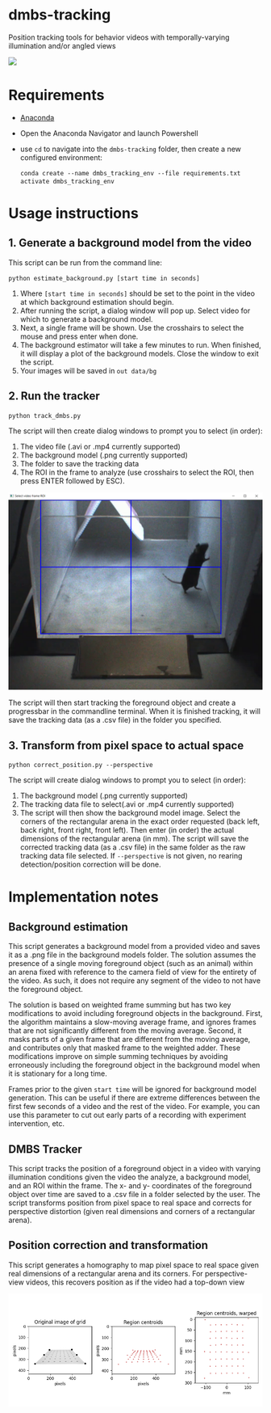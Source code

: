 # dmbs-tracking
Position tracking tools for behavior videos with temporally-varying illumination and/or angled views

![](https://github.com/kpc-simone/dmbs-tracking/blob/main/docs/dmbs_tracking_demo.gif)

# Requirements
- [Anaconda](https://www.anaconda.com/) 
- Open the Anaconda Navigator and launch Powershell
- use `cd` to navigate into the `dmbs-tracking` folder, then create a new configured environment:

	```
	conda create --name dmbs_tracking_env --file requirements.txt
	activate dmbs_tracking_env
	```

# Usage instructions

## 1. Generate a background model from the video

This script can be run from the command line:

```
python estimate_background.py [start time in seconds]
```

1. Where `[start time in seconds]` should be set to the point in the video at which background estimation should begin. 
2. After running the script, a dialog window will pop up. Select video for which to generate a background model. 
3. Next, a single frame will be shown. Use the crosshairs to select the mouse and press enter when done.
4. The background estimator will take a few minutes to run. When finished, it will display a plot of the background models. Close the window to exit the script. 
5. Your images will be saved in `out data/bg`

## 2. Run the tracker

```
python track_dmbs.py
```

The script will then create dialog windows to prompt you to select (in order):
1. The video file (.avi or .mp4 currently supported)
2. The background model (.png currently supported)
3. The folder to save the tracking data 
4. The ROI in the frame to analyze (use crosshairs to select the ROI, then press ENTER followed by ESC).

![](https://github.com/kpc-simone/dmbs-tracking/blob/main/docs/roi%20selection.png)

The script will then start tracking the foreground object and create a progressbar in the commandline terminal. When it is finished tracking, it will save the tracking data (as a .csv file) in the folder you specified.

## 3. Transform from pixel space to actual space

```
python correct_position.py --perspective
```
The script will create dialog windows to prompt you to select (in order):
1. The background model (.png currently supported)
2. The tracking data file to select(.avi or .mp4 currently supported)
3. The script will then show the background model image. Select the corners of the rectangular arena in the exact order requested (back left, back right, front right, front left). Then enter (in order) the actual dimensions of the rectangular arena (in mm).
The script will save the corrected tracking data (as a .csv file) in the same folder as the raw tracking data file selected. If `--perspective` is not given, no rearing detection/position correction will be done.

# Implementation notes

## Background estimation
This script generates a background model from a provided video and saves it as a .png file in the background models folder. The solution assumes the presence of a single moving foreground object (such as an animal) within an arena fixed with reference to the camera field of view for the entirety of the video. As such, it does not require any segment of the video to not have the foreground object. 

The solution is based on weighted frame summing but has two key modifications to avoid including foreground objects in the background. First, the algorithm maintains a slow-moving average frame, and ignores frames that are not significantly different from the moving average. Second, it masks parts of a given frame that are different from the moving average, and contributes only that masked frame to the weighted adder. These modifications improve on simple summing techniques by avoiding erroneously including the foreground object in the background model when it is stationary for a long time.

Frames prior to the given `start time` will be ignored for background model generation. This can be useful if there are extreme differences between the first few seconds of a video and the rest of the video. For example, you can use this parameter to cut out early parts of a recording with experiment intervention, etc.

## DMBS Tracker
This script tracks the position of a foreground object in a video with varying illumination conditions given the video the analyze, a background model, and an ROI within the frame. The x- and y- coordinates of the foreground object over time are saved to a .csv file in a folder selected by the user. The script transforms position from pixel space to real space and corrects for perspective distortion (given real dimensions and corners of a rectangular arena).

## Position correction and transformation
This script generates a homography to map pixel space to real space given real dimensions of a rectangular arena and its corners. For perspective-view videos, this recovers position as if the video had a top-down view

![](https://github.com/kpc-simone/dmbs-tracking/blob/main/docs/perspective_dist.png)

